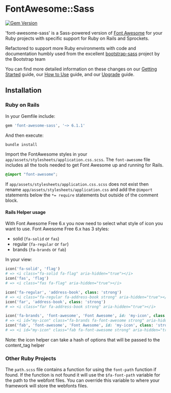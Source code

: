 # FontAwesome::Sass

[![Gem Version](https://badge.fury.io/rb/font-awesome-sass.svg)](https://badge.fury.io/rb/font-awesome-sass)

'font-awesome-sass' is a Sass-powered version of [Font Awesome](http://fontawesome.com/) for your Ruby projects with specific support for Ruby on Rails and Sprockets.

Refactored to support more Ruby environments with code and documentation humbly used from the excellent [bootstrap-sass](https://github.com/twbs/bootstrap-sass) project by the Bootstrap team

You can find more detailed information on these changes on our [Getting Started](https://fontawesome.com/docs/web/setup/get-started) guide, our [How to Use](https://fontawesome.com/docs/web/) guide, and our [Upgrade](https://fontawesome.com/docs/web/setup/upgrade/) guide.

## Installation

### Ruby on Rails

In your Gemfile include:

```ruby
gem 'font-awesome-sass', '~> 6.1.1'
```

And then execute:

```sh
bundle install
```

Import the FontAwesome styles in your `app/assets/stylesheets/application.css.scss`. The `font-awesome` file includes all the tools needed to get Font Awesome up and running for Rails.

```scss
@import "font-awesome";
```

If `app/assets/stylesheets/application.css.scss` does not exist then rename `app/assets/stylesheets/application.css` and add the `@import` statements below the `*= require` statements but outside of the comment block.

#### Rails Helper usage

With Font Awesome Free 6.x you now need to select what style of icon you want to use. Font Awesome Free 6.x has 3 styles:

  * solid (`fa-solid` or `fas`)
  * regular (`fa-regular` or `far`)
  * brands (`fa-brands` or `fab`)

In your view:

```ruby
icon('fa-solid', 'flag')
# => <i class="fa-solid fa-flag" aria-hidden="true"></i>
icon('fas', 'flag')
# => <i class="fas fa-flag" aria-hidden="true"></i>

```

```ruby
icon('fa-regular', 'address-book', class: 'strong')
# => <i class="fa-regular fa-address-book strong" aria-hidden="true"></i>
icon('far', 'address-book', class: 'strong')
# => <i class="far fa-address-book strong" aria-hidden="true"></i>
```

```ruby
icon('fa-brands', 'font-awesome', 'Font Awesome', id: 'my-icon', class: 'strong')
# => <i id="my-icon" class="fa-brands fa-font-awesome strong" aria-hidden="true"></i> Font Awesome
icon('fab', 'font-awesome', 'Font Awesome', id: 'my-icon', class: 'strong')
# => <i id="my-icon" class="fab fa-font-awesome strong" aria-hidden="true"></i> Font Awesome
```

Note: the icon helper can take a hash of options that will be passed to the content_tag helper

### Other Ruby Projects

The `path.scss` file contains a function for using the `font-path` function if found. If the function is not found it will use the `$fa-font-path` variable for the path to the webfont files. You can override this variable to where your framework will store the webfonts files.